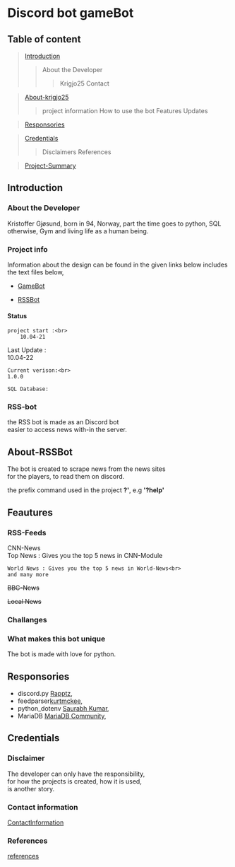 # Discord bot gameBot

## Table of content

> [Introduction](#Introduction)
>> About the Developer
>>> Krigjo25
>>> Contact

> [About-krigjo25](#About-krigjo25)
>> project information 
>> How to use the bot
>> Features
>> Updates

> [Responsories](#Responsories)

> [Credentials](#Credentials)
>> Disclaimers
>> References

> [Project-Summary](#project-Summary)

## Introduction

### About the Developer

Kristoffer Gjøsund, born in 94, Norway, part the time goes to python, SQL
otherwise, Gym and living life as a human being.

### Project info

Information about the design can be found in the given links below
includes the text files below,

*   [GameBot](https://github.com/krigjo25/Discord/tree/main/gameBot/design/gameBot.md)

*   [RSSBot](https://github.com/krigjo25/Discord/tree/main/gameBot/design/rssBot.md)



#### Status

    project start :<br>
        10.04-21

   Last Update :<br>
        10.04-22

    Current verison:<br>
    1.0.0

    SQL Database:

### RSS-bot

the RSS bot is made as an Discord bot<br>
easier to access news with-in the server.

## About-RSSBot

The bot is created to scrape news from the news sites<br>
for the players, to read them on discord.

the prefix command used in the project  **?'**, e.g **'?help'**

## Feautures

### RSS-Feeds

CNN-News<br>
    Top News : Gives you the top 5 news in CNN-Module<br>

    World News : Gives you the top 5 news in World-News<br>
    and many more

~~BBC-News~~

~~Local News~~


### Challanges 

### What makes this bot unique

The bot is made with love for python.

## Responsories

-   discord.py [Rapptz](https://github.com/Rapptz/discord.py),  <br>
-   feedparser[kurtmckee](https://github.com/kurtmckee/feedparser), <br>
-   python_dotenv [Saurabh Kumar](https://github.com/motdotla/dotenv),<br>
-   MariaDB [MariaDB Community](https://github.com/mariadb-corporation/mariadb-connector-python), <br>



 

## Credentials

### Disclaimer

The developer can only have the responsibility,<br>
for how the projects is created, how it is used,<br>
is another story.

### Contact information


[ContactInformation](https://github.com/krigjo25/Discord/blob/main/pyBut/read-me.md#Credentials)

### References

[references](https://github.com/krigjo25/Discord/blob/main/pyBut/read-me.md#Credentials)

